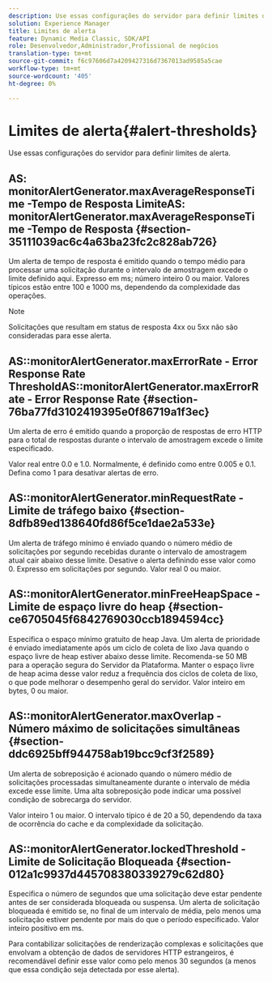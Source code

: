 ```yaml
---
description: Use essas configurações do servidor para definir limites de alerta.
solution: Experience Manager
title: Limites de alerta
feature: Dynamic Media Classic, SDK/API
role: Desenvolvedor,Administrador,Profissional de negócios
translation-type: tm+mt
source-git-commit: f6c97606d7a4209427316d7367013ad9585a5cae
workflow-type: tm+mt
source-wordcount: '405'
ht-degree: 0%

---
```



# Limites de alerta{#alert-thresholds}

Use essas configurações do servidor para definir limites de alerta.

## AS: monitorAlertGenerator.maxAverageResponseTime -Tempo de Resposta LimiteAS: monitorAlertGenerator.maxAverageResponseTime -Tempo de Resposta {#section-35111039ac6c4a63ba23fc2c828ab726}

Um alerta de tempo de resposta é emitido quando o tempo médio para processar uma solicitação durante o intervalo de amostragem excede o limite definido aqui. Expresso em ms; número inteiro 0 ou maior. Valores típicos estão entre 100 e 1000 ms, dependendo da complexidade das operações.

>[!NOTE]
>
>Solicitações que resultam em status de resposta 4xx ou 5xx não são consideradas para esse alerta.

## AS::monitorAlertGenerator.maxErrorRate - Error Response Rate ThresholdAS::monitorAlertGenerator.maxErrorRate - Error Response Rate {#section-76ba77fd3102419395e0f86719a1f3ec}

Um alerta de erro é emitido quando a proporção de respostas de erro HTTP para o total de respostas durante o intervalo de amostragem excede o limite especificado.

Valor real entre 0.0 e 1.0. Normalmente, é definido como entre 0.005 e 0.1. Defina como 1 para desativar alertas de erro.

## AS::monitorAlertGenerator.minRequestRate - Limite de tráfego baixo {#section-8dfb89ed138640fd86f5ce1dae2a533e}

Um alerta de tráfego mínimo é enviado quando o número médio de solicitações por segundo recebidas durante o intervalo de amostragem atual cair abaixo desse limite. Desative o alerta definindo esse valor como 0. Expresso em solicitações por segundo. Valor real 0 ou maior.

## AS::monitorAlertGenerator.minFreeHeapSpace -Limite de espaço livre do heap {#section-ce6705045f6842769030ccb1894594cc}

Especifica o espaço mínimo gratuito de heap Java. Um alerta de prioridade é enviado imediatamente após um ciclo de coleta de lixo Java quando o espaço livre de heap estiver abaixo desse limite. Recomenda-se 50 MB para a operação segura do Servidor da Plataforma. Manter o espaço livre de heap acima desse valor reduz a frequência dos ciclos de coleta de lixo, o que pode melhorar o desempenho geral do servidor. Valor inteiro em bytes, 0 ou maior.

## AS::monitorAlertGenerator.maxOverlap - Número máximo de solicitações simultâneas {#section-ddc6925bff944758ab19bcc9cf3f2589}

Um alerta de sobreposição é acionado quando o número médio de solicitações processadas simultaneamente durante o intervalo de média excede esse limite. Uma alta sobreposição pode indicar uma possível condição de sobrecarga do servidor.

Valor inteiro 1 ou maior. O intervalo típico é de 20 a 50, dependendo da taxa de ocorrência do cache e da complexidade da solicitação.

## AS::monitorAlertGenerator.lockedThreshold - Limite de Solicitação Bloqueada {#section-012a1c9937d445708380339279c62d80}

Especifica o número de segundos que uma solicitação deve estar pendente antes de ser considerada bloqueada ou suspensa. Um alerta de solicitação bloqueada é emitido se, no final de um intervalo de média, pelo menos uma solicitação estiver pendente por mais do que o período especificado. Valor inteiro positivo em ms.

Para contabilizar solicitações de renderização complexas e solicitações que envolvam a obtenção de dados de servidores HTTP estrangeiros, é recomendável definir esse valor como pelo menos 30 segundos (a menos que essa condição seja detectada por esse alerta).
